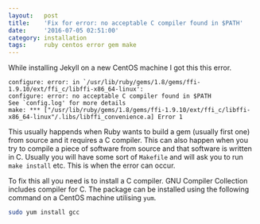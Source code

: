 ```yaml
---
layout:   post
title:    'Fix for error: no acceptable C compiler found in $PATH'
date:     '2016-07-05 02:51:00'
category: installation
tags:     ruby centos error gem make
---
```


While installing Jekyll on a new CentOS machine I got this this error.

```console
configure: error: in `/usr/lib/ruby/gems/1.8/gems/ffi-1.9.10/ext/ffi_c/libffi-x86_64-linux':
configure: error: no acceptable C compiler found in $PATH
See `config.log' for more details
make: *** ["/usr/lib/ruby/gems/1.8/gems/ffi-1.9.10/ext/ffi_c/libffi-x86_64-linux"/.libs/libffi_convenience.a] Error 1
```

This usually happends when Ruby wants to build a gem (usually first one) from source and it requires a C compiler. This can also happen when you try to compile a piece of software from source and that software is written in C. Usually you will have some sort of `Makefile` and will ask you to run `make install` etc. This is when the error can occur.

To fix this all you need is to install a C compiler. GNU Compiler Collection includes compiler for C. The package can be installed using the following command on a CentOS machine utilising `yum`.

```bash
sudo yum install gcc
```
